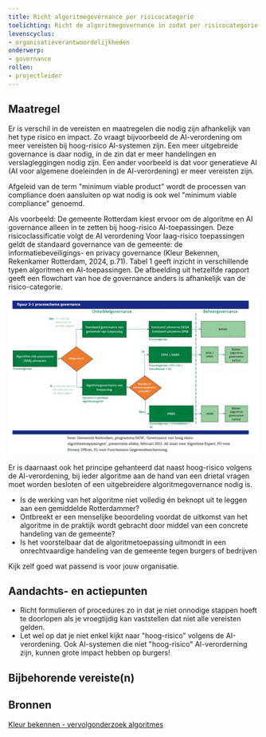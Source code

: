 ```yaml
---
title: Richt algoritmegovernance per risicocategorie
toelichting: Richt de algoritmegovernance in zodat per risicocategorie de juiste processtappen moeten worden doorlopen
levenscyclus:
- organisatieverantwoordelijkheden
onderwerp:
- governance
rollen:
- projectleider
---
```


## Maatregel
Er is verschil in de vereisten en maatregelen die nodig zijn afhankelijk van het type risico en impact. 
Zo vraagt bijvoorbeeld de AI-verordening om meer vereisten bij hoog-risico AI-systemen zijn. 
Een meer uitgebreide governance is daar nodig, in de zin dat er meer handelingen en verslagleggingen nodig zijn.
Een ander voorbeeld is dat voor generatieve AI (AI voor algemene doeleinden in de AI-verordening) er meer vereisten zijn.

Afgeleid van de term "minimum viable product" wordt de processen van compliance doen aansluiten op wat nodig is ook wel "minimum viable compliance" genoemd.

Als voorbeeld: 
De gemeente Rotterdam kiest ervoor om de algoritme en AI governance alleen in te zetten bij hoog-risico AI-toepassingen. 
Deze risicoclassificatie volgt de AI verordening Voor laag-risico toepassingen geldt de standaard governance van de gemeente: de informatiebeveiligings- en privacy governance (Kleur Bekennen, Rekenkamer Rotterdam, 2024, p.71). Tabel 1 geeft inzicht in verschillende typen algoritmen en AI-toepassingen. De afbeelding uit hetzelfde rapport geeft een flowchart van hoe de governance anders is afhankelijk van de risico-categorie. 

![Afbeelding](../afbeeldingen/rotterdam_risico_classificatie_governance.png)

Er is daarnaast ook het principe gehanteerd dat naast hoog-risico volgens de AI-verordening, bij ieder algoritme aan de hand van een drietal vragen moet worden besloten of een uitgebreidere  algoritmegovernance nodig is.
* Is de werking van het algoritme niet volledig én beknopt uit te leggen aan een gemiddelde Rotterdammer?
* Ontbreekt er een menselijke beoordeling voordat de uitkomst van het algoritme in de praktijk wordt gebracht door middel van een concrete handeling van de gemeente?
* Is het voorstelbaar dat de algoritmetoepassing uitmondt in een onrechtvaardige handeling van de gemeente tegen burgers of bedrijven

Kijk zelf goed wat passend is voor jouw organisatie. 

## Aandachts- en actiepunten
* Richt formulieren of procedures zo in dat je niet onnodige stappen hoeft te doorlopen als je vroegtijdig kan vaststellen dat niet alle vereisten gelden.
* Let wel op dat je niet enkel kijkt naar "hoog-risico" volgens de AI-verordening. Ook AI-systemen die niet "hoog-risico" AI-verorderning zijn, kunnen grote impact hebben op burgers!

## Bijbehorende vereiste(n)

<!-- list_vereisten_on_maatregelen_page -->

## Bronnen
[Kleur bekennen - vervolgonderzoek algoritmes](https://rekenkamer.rotterdam.nl/onderzoeken/kleur-bekennen/) 

